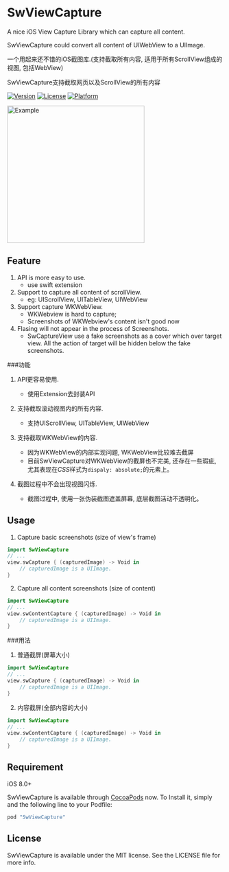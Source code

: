 # SwViewCapture

A nice iOS View Capture Library which can capture all content.

SwViewCapture could convert all content of UIWebView to a UIImage.

一个用起来还不错的iOS截图库.(支持截取所有内容, 适用于所有ScrollView组成的视图, 包括WebView)

SwViewCapture支持截取网页以及ScrollView的所有内容

[![Version](https://img.shields.io/cocoapods/v/SwViewCapture.svg?style=flat)](http://cocoapods.org/pods/SwViewCapture)
[![License](https://img.shields.io/cocoapods/l/SwViewCapture.svg?style=flat)](http://cocoapods.org/pods/SwViewCapture)
[![Platform](https://img.shields.io/cocoapods/p/SwViewCapture.svg?style=flat)](http://cocoapods.org/pods/SwViewCapture)

 <img src="https://raw.githubusercontent.com/startry/SwViewCapture/master/capture_demo.gif" width ="320" alt="Example" align=center />

## Feature

1. API is more easy to use.
	* use swift extension
2. Support to capture all content of scrollView. 
	* eg: UIScrollView, UITableView, UIWebView
3. Support capture WKWebView. 
	* WKWebview is hard to capture; 
	* Screenshots of WKWebview's content isn't good now
4. Flasing will not appear in the process of Screenshots.
	* SwCaptureView use a fake screenshots as a cover which over target view. All the action of target will be hidden below the fake screenshots.

###功能

1. API更容易使用.
	* 使用Extension去封装API

2. 支持截取滚动视图内的所有内容.
	* 支持UIScrollView, UITableView, UIWebView

3. 支持截取WKWebView的内容.
	* 因为WKWebView的内部实现问题, WKWebView比较难去截屏
	* 目前SwViewCapture对WKWebView的截屏也不完美, 还存在一些瑕疵, 尤其表现在*CSS*样式为`dispaly: absolute;`的元素上。
   
4. 截图过程中不会出现视图闪烁.
	* 截图过程中, 使用一张伪装截图遮盖屏幕, 底层截图活动不透明化。

## Usage

1. Capture basic screenshots (size of view's frame)

``` Swift
import SwViewCapture
// ...
view.swCapture { (capturedImage) -> Void in
	// capturedImage is a UIImage.           
}
```

2. Capture all content screenshots (size of content)

``` Swift
import SwViewCapture
// ...
view.swContentCapture { (capturedImage) -> Void in
	// capturedImage is a UIImage.           
}
```

###用法

1. 普通截屏(屏幕大小)

``` Swift
import SwViewCapture
// ...
view.swCapture { (capturedImage) -> Void in
	// capturedImage is a UIImage.           
}
```

2. 内容截屏(全部内容的大小)

``` Swift
import SwViewCapture
// ...
view.swContentCapture { (capturedImage) -> Void in
	// capturedImage is a UIImage.           
}
```

## Requirement

iOS 8.0+

SwViewCapture is available through [CocoaPods](http://cocoapods.org) now. To Install it, simply and the following line to your Podfile:

``` ruby
pod "SwViewCapture"
```

## License

SwViewCapture is available under the MIT license. See the LICENSE file for more info.